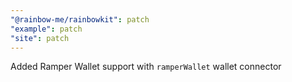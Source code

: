 ```yaml
---
"@rainbow-me/rainbowkit": patch
"example": patch
"site": patch
---
```


Added Ramper Wallet support with `ramperWallet` wallet connector
